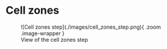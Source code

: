 # Cell zones

<figure Markdown>
  ![Cell zones step](./images/cell_zones_step.png){ .zoom .image-wrapper }
  <figcaption>View of the cell zones step</figcaption>
</figure>

